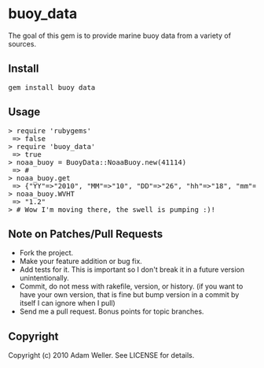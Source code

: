 # buoy_data

The goal of this gem is to provide marine buoy data from a variety of sources.

## Install

<pre>
gem install buoy_data
</pre>

## Usage

<pre>
> require 'rubygems'
 => false 
> require 'buoy_data'
 => true 
> noaa_buoy = BuoyData::NoaaBuoy.new(41114)
 => #<BuoyData::NoaaBuoy:0x00000100ce18e0 @buoy_id=41114, @url="http://www.ndbc.noaa.gov/data/realtime2/41114.spec"> 
> noaa_buoy.get
 => {"YY"=>"2010", "MM"=>"10", "DD"=>"26", "hh"=>"18", "mm"=>"42", "WVHT"=>"1.2", "SwH"=>"0.2", "SwP"=>"11.1", "WWH"=>"1.2", "WWP"=>"4.3", "SwD"=>"ENE", "WWD"=>"ESE", "STEEPNESS"=>"VERY_STEEP", "APD"=>"4.4", "MWD"=>"115"} 
> noaa_buoy.WVHT
 => "1.2" 
> # Wow I'm moving there, the swell is pumping :)!
</pre>

## Note on Patches/Pull Requests
 
* Fork the project.
* Make your feature addition or bug fix.
* Add tests for it. This is important so I don't break it in a
  future version unintentionally.
* Commit, do not mess with rakefile, version, or history.
  (if you want to have your own version, that is fine but bump version in a commit by itself I can ignore when I pull)
* Send me a pull request. Bonus points for topic branches.

## Copyright

Copyright (c) 2010 Adam Weller. See LICENSE for details.
